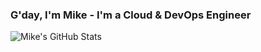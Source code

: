 ### G'day, I'm Mike - I'm a Cloud & DevOps Engineer




![Mike's GitHub Stats](https://github-readme-stats.vercel.app/api?username=MrThygesen16&count_private=true)


<!---
This is a comment in MD?

--->
